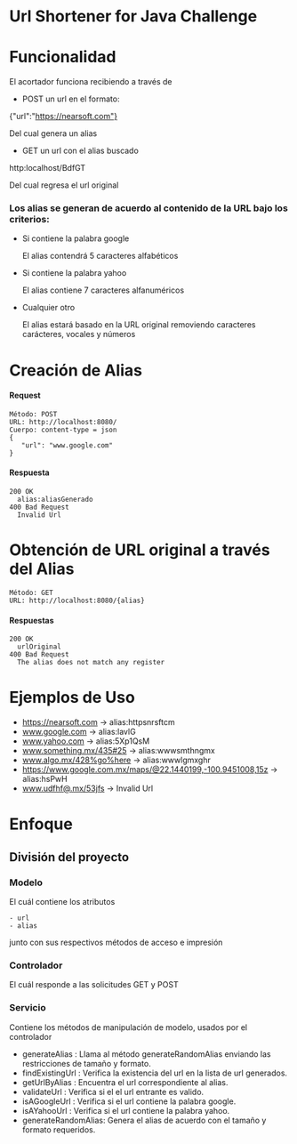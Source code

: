 # Url Shortener for Java Challenge

# Funcionalidad

El acortador funciona recibiendo a través de 
* POST un url en el formato:

{"url":"https://nearsoft.com"}


Del cual genera un alias
* GET un url con el alias buscado

http:localhost/BdfGT


Del cual regresa el url original

### Los alias se generan de acuerdo al contenido de la URL bajo los criterios:
* Si contiene la palabra google

    El alias contendrá 5 caracteres alfabéticos
* Si contiene la palabra yahoo

    El alias contiene 7 caracteres alfanuméricos
* Cualquier otro

    El alias estará basado en la URL original removiendo caracteres carácteres, vocales y números 

# Creación de Alias
#### Request
```
Método: POST
URL: http://localhost:8080/
Cuerpo: content-type = json
{
   "url": "www.google.com"
}
```

#### Respuesta
```
200 OK
  alias:aliasGenerado
400 Bad Request
  Invalid Url
```

# Obtención de URL original a través del Alias
```
Método: GET
URL: http://localhost:8080/{alias}
```
#### Respuestas
```
200 OK
  urlOriginal
400 Bad Request 
  The alias does not match any register
```

# Ejemplos de Uso
* https://nearsoft.com -> alias:httpsnrsftcm
* www.google.com -> alias:lavlG
* www.yahoo.com -> alias:5Xp1QsM
* www.something.mx/435#25 -> alias:wwwsmthngmx
* www.algo.mx/428%go%here -> alias:wwwlgmxghr
* https://www.google.com.mx/maps/@22.1440199,-100.9451008,15z -> alias:hsPwH
* www.udfhf@.mx/53jfs -> Invalid Url

# Enfoque
## División del proyecto
### Modelo
El cuál contiene los atributos
```
- url
- alias
```
junto con sus respectivos métodos de acceso e impresión
### Controlador
El cuál responde a las solicitudes GET y POST
### Servicio
Contiene los métodos de manipulación de modelo, usados por el controlador
* generateAlias : Llama al método generateRandomAlias enviando las restricciones de tamaño y formato.
* findExistingUrl : Verifica la existencia del url en la lista de url generados.
* getUrlByAlias : Encuentra el url correspondiente al alias.
* validateUrl : Verifica si el el url entrante es valido.
* isAGoogleUrl : Verifica si el url contiene la palabra google.
* isAYahooUrl : Verifica si el url contiene la palabra yahoo.
* generateRandomAlias: Genera el alias de acuerdo con el tamaño y formato requeridos. 
